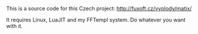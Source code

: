 This is a source code for this Czech project: http://fuxoft.cz/vyplody/matix/

It requires Linux, LuaJIT and my FFTempl system. Do whatever you want with it.